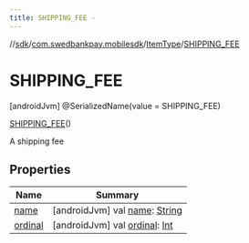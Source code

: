 ```yaml
---
title: SHIPPING_FEE -
---
```

//[sdk](../../../../index)/[com.swedbankpay.mobilesdk](../../index)/[ItemType](../index)/[SHIPPING_FEE](index)



# SHIPPING_FEE  
 [androidJvm] @SerializedName(value = SHIPPING_FEE)  
  
[SHIPPING_FEE](index)()  


A shipping fee

   


## Properties  
  
|  Name |  Summary | 
|---|---|
| <a name="com.swedbankpay.mobilesdk/ItemType.SHIPPING_FEE/name/#/PointingToDeclaration/"></a>[name](name)| <a name="com.swedbankpay.mobilesdk/ItemType.SHIPPING_FEE/name/#/PointingToDeclaration/"></a> [androidJvm] val [name](name): [String](https://kotlinlang.org/api/latest/jvm/stdlib/kotlin/-string/index.html)   <br>|
| <a name="com.swedbankpay.mobilesdk/ItemType.SHIPPING_FEE/ordinal/#/PointingToDeclaration/"></a>[ordinal](ordinal)| <a name="com.swedbankpay.mobilesdk/ItemType.SHIPPING_FEE/ordinal/#/PointingToDeclaration/"></a> [androidJvm] val [ordinal](ordinal): [Int](https://kotlinlang.org/api/latest/jvm/stdlib/kotlin/-int/index.html)   <br>|

